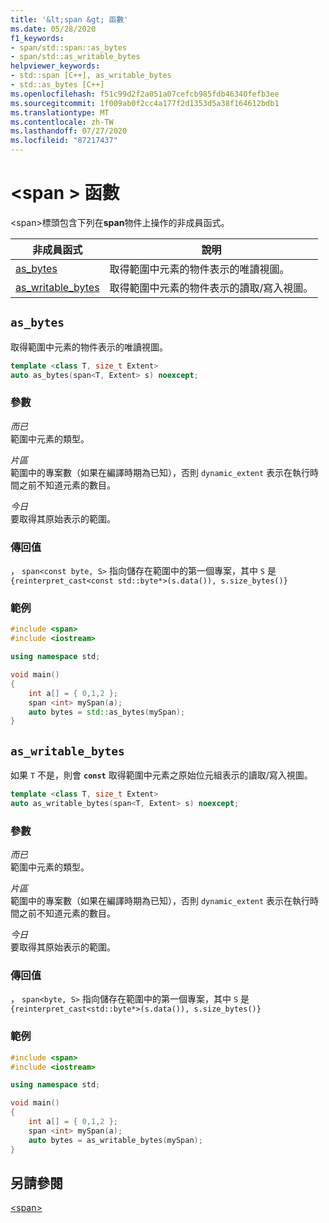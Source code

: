 ```yaml
---
title: '&lt;span &gt; 函數'
ms.date: 05/28/2020
f1_keywords:
- span/std::span::as_bytes
- span/std::as_writable_bytes
helpviewer_keywords:
- std::span [C++], as_writable_bytes
- std::as_bytes [C++]
ms.openlocfilehash: f51c99d2f2a051a07cefcb985fdb46340fefb3ee
ms.sourcegitcommit: 1f009ab0f2cc4a177f2d1353d5a38f164612bdb1
ms.translationtype: MT
ms.contentlocale: zh-TW
ms.lasthandoff: 07/27/2020
ms.locfileid: "87217437"
---
```

# <a name="ltspangt-functions"></a>&lt;span &gt; 函數

\<span>標頭包含下列在**span**物件上操作的非成員函式。

| **非成員函式** | **說明** |
|-|-|
|[as_bytes](#as_bytes) | 取得範圍中元素的物件表示的唯讀視圖。 |
|[as_writable_bytes](#as_writable_bytes) | 取得範圍中元素的物件表示的讀取/寫入視圖。 |

## <a name="as_bytes"></a>`as_bytes`

取得範圍中元素的物件表示的唯讀視圖。

```cpp
template <class T, size_t Extent>
auto as_bytes(span<T, Extent> s) noexcept;
```

### <a name="parameters"></a>參數

*而已*\
範圍中元素的類型。

*片區*\
範圍中的專案數（如果在編譯時期為已知），否則 `dynamic_extent` 表示在執行時間之前不知道元素的數目。

*今日*\
要取得其原始表示的範圍。

### <a name="return-value"></a>傳回值

， `span<const byte, S>` 指向儲存在範圍中的第一個專案，其中 `S` 是`{reinterpret_cast<const std::byte*>(s.data()), s.size_bytes()}`

### <a name="example"></a>範例

```cpp
#include <span>
#include <iostream>

using namespace std;

void main()
{
    int a[] = { 0,1,2 };
    span <int> mySpan(a);
    auto bytes = std::as_bytes(mySpan);
}
```

## <a name="as_writable_bytes"></a>`as_writable_bytes`

如果 `T` 不是，則會 **`const`** 取得範圍中元素之原始位元組表示的讀取/寫入視圖。

```cpp
template <class T, size_t Extent>
auto as_writable_bytes(span<T, Extent> s) noexcept;
```

### <a name="parameters"></a>參數

*而已*\
範圍中元素的類型。

*片區*\
範圍中的專案數（如果在編譯時期為已知），否則 `dynamic_extent` 表示在執行時間之前不知道元素的數目。

*今日*\
要取得其原始表示的範圍。

### <a name="return-value"></a>傳回值

， `span<byte, S>` 指向儲存在範圍中的第一個專案，其中 `S` 是`{reinterpret_cast<std::byte*>(s.data()), s.size_bytes()}`

### <a name="example"></a>範例

```cpp
#include <span>
#include <iostream>

using namespace std;

void main()
{
    int a[] = { 0,1,2 };
    span <int> mySpan(a);
    auto bytes = as_writable_bytes(mySpan);
}
```

## <a name="see-also"></a>另請參閱

[\<span>](span.md)
